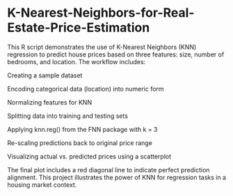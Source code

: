 # K-Nearest-Neighbors-for-Real-Estate-Price-Estimation
This R script demonstrates the use of K-Nearest Neighbors (KNN) regression to predict house prices based on three features: size, number of bedrooms, and location.
The workflow includes:

Creating a sample dataset

Encoding categorical data (location) into numeric form

Normalizing features for KNN

Splitting data into training and testing sets

Applying knn.reg() from the FNN package with k = 3

Re-scaling predictions back to original price range

Visualizing actual vs. predicted prices using a scatterplot

The final plot includes a red diagonal line to indicate perfect prediction alignment. This project illustrates the power of KNN for regression tasks in a housing market context.

